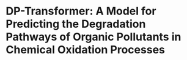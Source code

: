 # DP-Transformer: A Model for Predicting the Degradation Pathways of Organic Pollutants in Chemical Oxidation Processes
